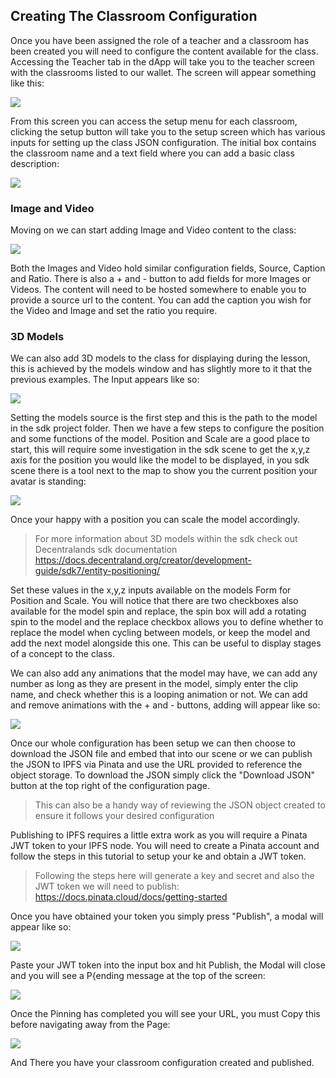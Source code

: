 ## Creating The Classroom Configuration

Once you have been assigned the role of a teacher and a classroom has been created you will need to configure the
content available for the class. Accessing the Teacher tab in the dApp will take you to the teacher screen with
the classrooms listed to our wallet. The screen will appear something like this:

![](https://i.ibb.co/bK8VDHS/Teacher-Screen.png)

From this screen you can access the setup menu for each classroom, clicking the setup button will take you to the setup
screen which has various inputs for setting up the class JSON configuration. The initial box contains the classroom name
and a text field where you can add a basic class description:

![](https://i.ibb.co/p4qNHSy/Setup-Class.png)

### Image and Video

Moving on we can start adding Image and Video content to the class:

![](https://i.ibb.co/ZxNc3CZ/Images-And-Videos.png)

Both the Images and Video hold similar configuration fields, Source, Caption and Ratio. There is also a + and - button
to add fields for more Images or Videos. The content will need to be hosted somewhere to enable you to provide a source
url to the content. You can add the caption you wish for the Video and Image and set the ratio you require.

### 3D Models
We can also add 3D models to the class for displaying during the lesson, this is achieved by the models window and has
slightly more to it that the previous examples. The Input appears like so:

![](https://i.ibb.co/gZQ56DS/Models.png)


Setting the models source is the first step and this is the path to the model in the sdk project folder. Then we have a
few steps to configure the position and some functions of the model. Position and Scale are a good place to start, this 
will require some investigation in the sdk scene to get the x,y,z axis for the position you would like the model to be
displayed, in you sdk scene there is a tool next to the map to show you the current position your avatar is standing:

![](https://i.ibb.co/dbNK80y/position.png)

Once your happy with a position you can scale the model accordingly. 

>For more information about 3D models within the sdk check out Decentralands sdk documentation 
https://docs.decentraland.org/creator/development-guide/sdk7/entity-positioning/

Set these values in the x,y,z inputs available on the models Form for Position and Scale. You will notice that there are
two checkboxes also available for the model spin and replace, the spin box will add a rotating spin to the model and the
replace checkbox allows you to define whether to replace the model when cycling between models, or keep the model and
add the next model alongside this one. This can be useful to display stages of a concept to the class.

We can also add any animations that the model may have, we can add any number as long as they are present in the model,
simply enter the clip name, and check whether this is a looping animation or not. We can add and remove animations with
the + and - buttons, adding will appear like so:

![](https://i.ibb.co/fnCLKDY/Add-Animation.png)

Once our whole configuration has been setup we can then choose to download the JSON file and embed that into our scene
or we can publish the JSON to IPFS via Pinata and use the URL provided to reference the object storage. To download the
JSON simply click the "Download JSON" button at the top right of the configuration page.

>This can also be a handy way of reviewing the JSON object created to ensure it follows your desired configuration

Publishing to IPFS requires a little extra work as you will require a Pinata JWT token to your IPFS node. You will need 
to create a Pinata account and follow the steps in this tutorial to setup your ke and obtain a JWT token.

>Following the steps here will generate a key and secret and also the JWT token we will need to publish: 
>https://docs.pinata.cloud/docs/getting-started

Once you have obtained your token you simply press "Publish", a modal will appear like so:

![](https://i.ibb.co/bvGf85c/JWT.png)

Paste your JWT token into the input box and hit Publish, the Modal will close and you will see a P{ending message at
the top of the screen:

![](https://i.ibb.co/7Kjpk9K/pending.png)

Once the Pinning has completed you will see your URL, you must Copy this before navigating away from the Page:

![](https://i.ibb.co/1JpyQPq/URL.png)

And There you have your classroom configuration created and published.